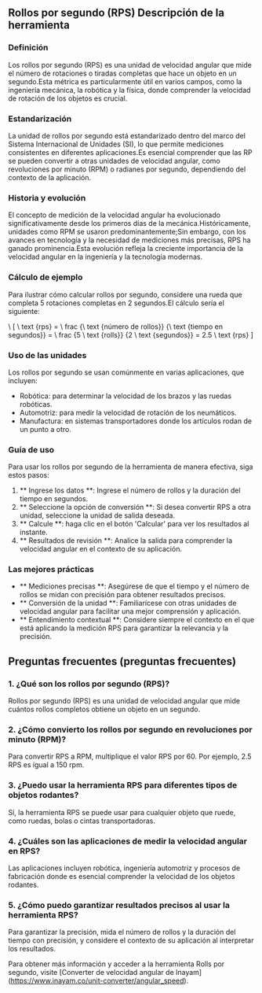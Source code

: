## Rollos por segundo (RPS) Descripción de la herramienta

### Definición
Los rollos por segundo (RPS) es una unidad de velocidad angular que mide el número de rotaciones o tiradas completas que hace un objeto en un segundo.Esta métrica es particularmente útil en varios campos, como la ingeniería mecánica, la robótica y la física, donde comprender la velocidad de rotación de los objetos es crucial.

### Estandarización
La unidad de rollos por segundo está estandarizado dentro del marco del Sistema Internacional de Unidades (SI), lo que permite mediciones consistentes en diferentes aplicaciones.Es esencial comprender que las RP se pueden convertir a otras unidades de velocidad angular, como revoluciones por minuto (RPM) o radianes por segundo, dependiendo del contexto de la aplicación.

### Historia y evolución
El concepto de medición de la velocidad angular ha evolucionado significativamente desde los primeros días de la mecánica.Históricamente, unidades como RPM se usaron predominantemente;Sin embargo, con los avances en tecnología y la necesidad de mediciones más precisas, RPS ha ganado prominencia.Esta evolución refleja la creciente importancia de la velocidad angular en la ingeniería y la tecnología modernas.

### Cálculo de ejemplo
Para ilustrar cómo calcular rollos por segundo, considere una rueda que completa 5 rotaciones completas en 2 segundos.El cálculo sería el siguiente:

\ [
\ text {rps} = \ frac {\ text {número de rollos}} {\ text {tiempo en segundos}} = \ frac {5 \ text {rolls}} {2 \ text {segundos}} = 2.5 \ text {rps}
\]

### Uso de las unidades
Los rollos por segundo se usan comúnmente en varias aplicaciones, que incluyen:
- Robótica: para determinar la velocidad de los brazos y las ruedas robóticas.
- Automotriz: para medir la velocidad de rotación de los neumáticos.
- Manufactura: en sistemas transportadores donde los artículos rodan de un punto a otro.

### Guía de uso
Para usar los rollos por segundo de la herramienta de manera efectiva, siga estos pasos:
1. ** Ingrese los datos **: Ingrese el número de rollos y la duración del tiempo en segundos.
2. ** Seleccione la opción de conversión **: Si desea convertir RPS a otra unidad, seleccione la unidad de salida deseada.
3. ** Calcule **: haga clic en el botón 'Calcular' para ver los resultados al instante.
4. ** Resultados de revisión **: Analice la salida para comprender la velocidad angular en el contexto de su aplicación.

### Las mejores prácticas
- ** Mediciones precisas **: Asegúrese de que el tiempo y el número de rollos se midan con precisión para obtener resultados precisos.
- ** Conversión de la unidad **: Familiarícese con otras unidades de velocidad angular para facilitar una mejor comprensión y aplicación.
- ** Entendimiento contextual **: Considere siempre el contexto en el que está aplicando la medición RPS para garantizar la relevancia y la precisión.

## Preguntas frecuentes (preguntas frecuentes)

### 1. ¿Qué son los rollos por segundo (RPS)?
Rollos por segundo (RPS) es una unidad de velocidad angular que mide cuántos rollos completos obtiene un objeto en un segundo.

### 2. ¿Cómo convierto los rollos por segundo en revoluciones por minuto (RPM)?
Para convertir RPS a RPM, multiplique el valor RPS por 60. Por ejemplo, 2.5 RPS es igual a 150 rpm.

### 3. ¿Puedo usar la herramienta RPS para diferentes tipos de objetos rodantes?
Sí, la herramienta RPS se puede usar para cualquier objeto que ruede, como ruedas, bolas o cintas transportadoras.

### 4. ¿Cuáles son las aplicaciones de medir la velocidad angular en RPS?
Las aplicaciones incluyen robótica, ingeniería automotriz y procesos de fabricación donde es esencial comprender la velocidad de los objetos rodantes.

### 5. ¿Cómo puedo garantizar resultados precisos al usar la herramienta RPS?
Para garantizar la precisión, mida el número de rollos y la duración del tiempo con precisión, y considere el contexto de su aplicación al interpretar los resultados.

Para obtener más información y acceder a la herramienta Rolls por segundo, visite [Converter de velocidad angular de Inayam] (https://www.inayam.co/unit-converter/angular_speed).